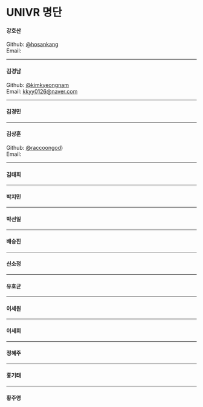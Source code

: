 # UNIVR 명단
#### 강호산
Github: [@hosankang](https://github.com/hosankang)  
Email: 

---
#### 김경남 
Github: [@kimkyeongnam](https://github.com/kimkyeongnam)  
Email: kkyy0126@naver.com

---
#### 김경민
---

#### 김상훈 
Github: [@raccoongod](https://github.com/raccoongod))  
Email: 

---
#### 김태희 

---
#### 박지민

---
#### 박선일 

---
#### 배승진 

---
#### 신소정 

---
#### 유호균 

---
#### 이세원 

---
#### 이세희 

---
#### 정혜주 

---
#### 홍기태 

---
#### 황주영 
